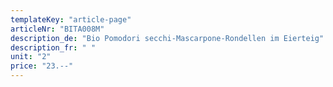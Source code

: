 ```yaml
---
templateKey: "article-page"
articleNr: "BITA008M"
description_de: "Bio Pomodori secchi-Mascarpone-Rondellen im Eierteig"
description_fr: " "
unit: "2"
price: "23.--"
---
```

